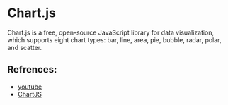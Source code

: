 # Chart.js
Chart.js is a free, open-source JavaScript library for data visualization, which supports eight chart types: bar, line, area, pie, bubble, radar, polar, and scatter.
## Refrences:
- [youtube](https://www.youtube.com/watch?v=sE08f4iuOhA)
- [ChartJS](https://www.chartjs.org/)